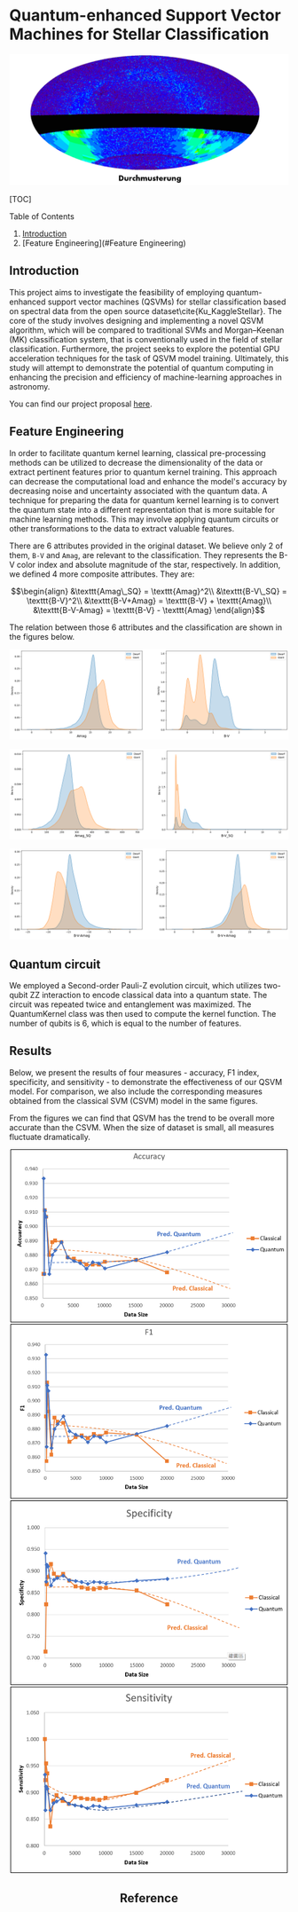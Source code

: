 # Quantum-enhanced Support Vector Machines for Stellar Classification

![Logo](durchmusterung.png)

[TOC]

Table of Contents

1. [Introduction](#introduction)
2. [Feature Engineering](#Feature Engineering)

## Introduction

This project aims to investigate the feasibility of employing quantum-enhanced support vector machines (QSVMs) for stellar classification based on spectral data from the open source dataset\cite{Ku_KaggleStellar}. The core of the study involves designing and implementing a novel QSVM algorithm, which will be compared to traditional SVMs and Morgan–Keenan (MK) classification system, that is conventionally used in the field of stellar classification. Furthermore, the project seeks to explore the potential GPU acceleration techniques for the task of QSVM model training. Ultimately, this study will attempt to demonstrate the potential of quantum computing in enhancing the precision and efficiency of machine-learning approaches in astronomy.

You can find our project proposal [here](./QHack_Project_Proposal_2023.pdf).

## Feature Engineering

In order to facilitate quantum kernel learning, classical pre-processing methods can be utilized to decrease the dimensionality of the data or extract pertinent features prior to quantum kernel training. This approach can decrease the computational load and enhance the model's accuracy by decreasing noise and uncertainty associated with the quantum data. A technique for preparing the data for quantum kernel learning is to convert the quantum state into a different representation that is more suitable for machine learning methods. This may involve applying quantum circuits or other transformations to the data to extract valuable features.

There are 6 attributes provided in the original dataset. We believe only 2 of them, `B-V` and `Amag`, are relevant to the classification. They represents the B-V color index and absolute magnitude of the star, respectively. In addition,  we defined 4 more composite attributes. They are:
```math
\begin{align}
		&\texttt{Amag\_SQ} = \texttt{Amag}^2\\
    &\texttt{B-V\_SQ} = \texttt{B-V}^2\\
    &\texttt{B-V+Amag} = \texttt{B-V} + \texttt{Amag}\\
    &\texttt{B-V-Amag} = \texttt{B-V} - \texttt{Amag}
\end{align}
```


The relation between those 6 attributes and the classification are shown in the figures below.

![relation1](./assets/relation1.png)

![relation2](./assets/relation2.png)

![relation3](./assets/relation3.png)



## Quantum circuit

We employed a Second-order Pauli-Z evolution circuit, which utilizes two-qubit ZZ interaction to encode classical data into a quantum state. The circuit was repeated twice and entanglement was maximized. The QuantumKernel class was then used to compute the kernel function. The number of qubits is 6, which is equal to the number of features.

## Results

Below, we present the results of four measures - accuracy, F1 index, specificity, and sensitivity - to demonstrate the effectiveness of our QSVM model. For comparison, we also include the corresponding measures obtained from the classical SVM (CSVM) model in the same figures.

From the figures we can find that QSVM has the trend to be overall more accurate than the CSVM. When the size of dataset is small, all measures fluctuate dramatically. 
<div align=center><img src="./assets/accuracy_qsvm.png" alt="accuracy_qsvm" width="500" />
<div align=center><img src="./assets/f1_qsvm.png" alt="f1_qsvm" width="500" />
<div align=center><img src="./assets/specificty_qsvm.png" alt="specificty_qsvm" width="500" />
<div align=center><img src="./assets/sensitivty_qsvm.png" alt="sensitivty_qsvm" width="500" />





## Reference



